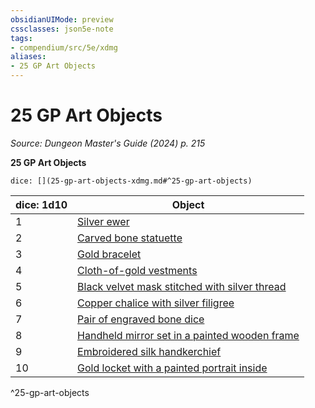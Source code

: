 ```yaml
---
obsidianUIMode: preview
cssclasses: json5e-note
tags:
- compendium/src/5e/xdmg
aliases:
- 25 GP Art Objects
---
```

# 25 GP Art Objects
*Source: Dungeon Master's Guide (2024) p. 215* 

**25 GP Art Objects**

`dice: [](25-gp-art-objects-xdmg.md#^25-gp-art-objects)`

| dice: 1d10 | Object |
|------------|--------|
| 1 | [Silver ewer](/3-Mechanics/CLI/items/silver-ewer-xdmg.md) |
| 2 | [Carved bone statuette](/3-Mechanics/CLI/items/carved-bone-statuette-xdmg.md) |
| 3 | [Gold bracelet](/3-Mechanics/CLI/items/gold-bracelet-xdmg.md) |
| 4 | [Cloth-of-gold vestments](/3-Mechanics/CLI/items/cloth-of-gold-vestments-xdmg.md) |
| 5 | [Black velvet mask stitched with silver thread](/3-Mechanics/CLI/items/black-velvet-mask-stitched-with-silver-thread-xdmg.md) |
| 6 | [Copper chalice with silver filigree](/3-Mechanics/CLI/items/copper-chalice-with-silver-filigree-xdmg.md) |
| 7 | [Pair of engraved bone dice](/3-Mechanics/CLI/items/pair-of-engraved-bone-dice-xdmg.md) |
| 8 | [Handheld mirror set in a painted wooden frame](/3-Mechanics/CLI/items/handheld-mirror-set-in-a-painted-wooden-frame-xdmg.md) |
| 9 | [Embroidered silk handkerchief](/3-Mechanics/CLI/items/embroidered-silk-handkerchief-xdmg.md) |
| 10 | [Gold locket with a painted portrait inside](/3-Mechanics/CLI/items/gold-locket-with-a-painted-portrait-inside-xdmg.md) |
^25-gp-art-objects